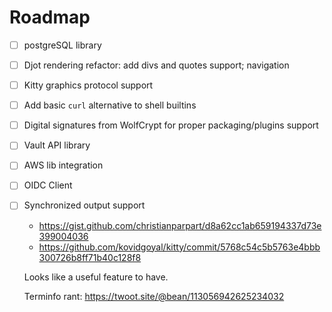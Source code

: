 # Roadmap

- [ ] postgreSQL library
- [ ] Djot rendering refactor: add divs and quotes support; navigation
- [ ] Kitty graphics protocol support
- [ ] Add basic `curl` alternative to shell builtins
- [ ] Digital signatures from WolfCrypt for proper packaging/plugins support
- [ ] Vault API library
- [ ] AWS lib integration
- [ ] OIDC Client
- [ ] Synchronized output support

  * https://gist.github.com/christianparpart/d8a62cc1ab659194337d73e399004036
  * https://github.com/kovidgoyal/kitty/commit/5768c54c5b5763e4bbb300726b8ff71b40c128f8

  Looks like a useful feature to have.

  Terminfo rant: https://twoot.site/@bean/113056942625234032

